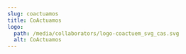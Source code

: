 ```yaml
---
slug: coactuamos
title: CoActuamos
logo:
  path: /media/collaborators/logo-coactuem_svg_cas.svg
  alt: CoActuamos
---
```

